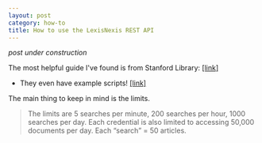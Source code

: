 ```yaml
---
layout: post
category: how-to
title: How to use the LexisNexis REST API
---
```


*post under construction*

The most helpful guide I've found is from Stanford Library: [[link]](https://guides.library.stanford.edu/lexis-nexis-api/building_searches)
* They even have example scripts! [[link]](https://code.stanford.edu/katie.frey/python-lexisnexis-scripts)

The main thing to keep in mind is the limits. 
> The limits are 5 searches per minute, 200 searches per hour, 1000 searches per day. 
> Each credential is also limited to accessing 50,000 documents per day.
> Each “search” = 50 articles. 





